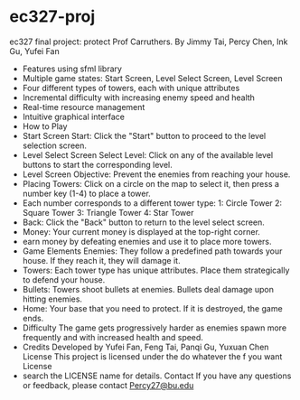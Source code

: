 # ec327-proj
ec327 final project: protect Prof Carruthers. By Jimmy Tai, Percy Chen, Ink Gu, Yufei Fan
- Features using sfml library
- Multiple game states: Start Screen, Level Select Screen, Level Screen
- Four different types of towers, each with unique attributes
- Incremental difficulty with increasing enemy speed and health
- Real-time resource management
- Intuitive graphical interface
- How to Play
- Start Screen Start: Click the "Start" button to proceed to the level selection screen.
- Level Select Screen Select Level: Click on any of the available level buttons to start the corresponding level. 
- Level Screen Objective: Prevent the enemies from reaching your house. 
- Placing Towers: Click on a circle on the map to select it, then press a number key (1-4) to place a tower. 
- Each number corresponds to a different tower type: 
1: Circle Tower 
2: Square Tower
3: Triangle Tower 
4: Star Tower 
- Back: Click the "Back" button to return to the level select screen.
- Money: Your current money is displayed at the top-right corner. 
- earn money by defeating enemies and use it to place more towers. 
- Game Elements Enemies: They follow a predefined path towards your house. If they reach it, they will damage it. 
- Towers: Each tower type has unique attributes. Place them strategically to defend your house. 
- Bullets: Towers shoot bullets at enemies. Bullets deal damage upon hitting enemies. 
- Home: Your base that you need to protect. If it is destroyed, the game ends. 
- Difficulty The game gets progressively harder as enemies spawn more frequently and with increased health and speed. 
- Credits Developed by  Yufei Fan, Feng Tai, Panqi Gu, Yuxuan Chen License This project is licensed under the do whatever the f you want License
- search the LICENSE name for details. Contact If you have any questions or feedback, please contact Percy27@bu.edu
